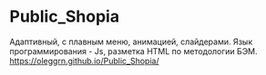 # Public_Shopia
Адаптивный, с плавным меню, анимацией, слайдерами. Язык программирования - Js, разметка HTML по методологии БЭМ.
https://oleggrn.github.io/Public_Shopia/
